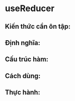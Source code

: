 # useReducer

## Kiến thức cần ôn tập:

## Định nghĩa:

## Cấu trúc hàm:

## Cách dùng:

## Thực hành:

